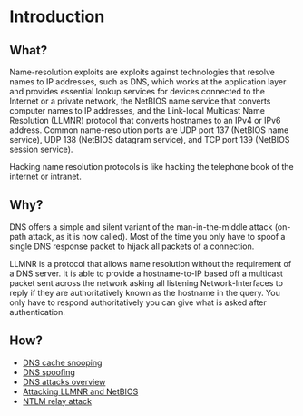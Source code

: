 # Introduction

## What?

Name-resolution exploits are exploits against technologies that resolve names to IP addresses, such as DNS, which works 
at the application layer and provides essential lookup services for devices connected to the Internet or a private 
network, the NetBIOS name service that converts computer names to IP addresses, and the Link-local Multicast Name 
Resolution (LLMNR) protocol that converts hostnames to an IPv4 or IPv6 address. Common name-resolution ports are 
UDP port 137 (NetBIOS name service), UDP 138 (NetBIOS datagram service), and TCP port 139 (NetBIOS session service).

Hacking name resolution protocols is like hacking the telephone book of the internet or intranet. 

## Why?

DNS offers a simple and silent variant of the man-in-the-middle attack (on-path attack, as it is now called). Most 
of the time you only have to spoof a single DNS response packet to hijack all packets of a connection.

LLMNR is a protocol that allows name resolution without the requirement of a DNS server. It is able to provide a 
hostname-to-IP based off a multicast packet sent across the network asking all listening Network-Interfaces to reply 
if they are authoritatively known as the hostname in the query. You only have to respond authoritatively you can give 
what is asked after authentication.

## How?

* [DNS cache snooping](dns-snooping.md)
* [DNS spoofing](dns-spoofing.md)
* [DNS attacks overview](dns-attacks.md)
* [Attacking LLMNR and NetBIOS](llmnr-netbios.md)
* [NTLM relay attack](ntlm-relay.md)


